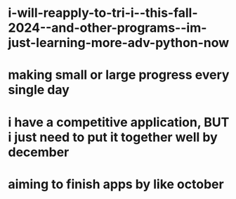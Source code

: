 # i-will-reapply-to-tri-i--this-fall-2024--and-other-programs--im-just-learning-more-adv-python-now
# making small or large progress every single day
# i have a competitive application, BUT i just need to put it together **well** by december
# aiming to finish apps by like october
<!--
the list for this year:

Penn CAMB -- never applied to penn ever but this year i will, im on a paper with her https://en.wikipedia.org/wiki/Marisa_Bartolomei so i want to have a zoom meeting with her august/sep, ive met her before, maybe shes taking in students lets see

Penn Genomics and Computational Biology -- i emailed the program director for Penn CAMB and they said i was a better fit for GCB, if i get in im going to use my savings to buy a condo in philly near campus ... something with good parking and an EV charger

University of Maryland BISI -- computational biology phd -- safety school, i would need an apartment that has EV charging and i want to live in bethesda again, there are some Rust people at UMD

Rutgers Biochemistry -- i dunno how this is going to turn out -- send out emails to PIs todayyy -- they said i have a competitive application i just need good LoRs hmmmm getting in here would be great bc i can teach that bioinformatics class. i asked if i should write in my personal statement that i want to continue teaching bioinformatics as a phd student, apparently not the best idea??? "That's tricky, normally as a grad student you would be a GA (graduate assistant) or a TA (teaching assistant) from the second year on. All of these are considered full time positions and as a consequence you would not be able to be a lecturer. Just concentrate your personal statement on your research journey. You could say that you would be interested in being a TA for computational courses, as the SGS now encourages grad students to TA for at least one year. But the PIs are jealous of their graduate student's time and frown upon any more teaching duties than what is strictly required." i would be a great TA though lol, i would be like so serious but a little funny at times

NYU Biomedical Sciences -- i have to start emailing them for zoom meetings in august -- send out emails to PIs todayyy -- https://med.nyu.edu/research/vilcek-institute-graduate-biomedical-sciences/phd-program/phd-program-admissions they opened up their app, i emailed some PIs today, Virtual Open House: October 2, 2024, at 12:00PM EST

Tri-I -- no one responds to any emails at this school ("never ascribe to malice that which is adequately explained by incompetence"), so unprofessional, whats the point in asking for zoom meetings, ill just apply whatever  -- send out emails to PIs todayyy -- okay so one person responded and they suggested i apply to the IMP PhD Program https://gradschool.weill.cornell.edu/programs/immunology-microbial-pathogenesis i guess i will do that -- the app opened, i looked at it quickly, it now asks "Which areas of research are you most interested in? Please list up to three areas of research:" so i have to figure that out based on the labs im interested in ... __peptide therapy & glp-1s__ thooo lol im gonna add that no one can stop me lol


UCSD Bioinformatics and Systems Biology PhD https://bioinformatics.ucsd.edu/admissions/grad/admissions -- maybeee

im really interested in peptide therapy, trying to find labs at each school where someone is working on it, im gonna mention it in my personal statement

Yale Computational Biology and Biomedical Informatics -- https://cbb.yale.edu/ never applied, likely this cycle
-->
